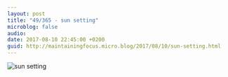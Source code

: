 ```yaml
---
layout: post
title: "49/365 - sun setting"
microblog: false
audio: 
date: 2017-08-10 22:45:00 +0200
guid: http://maintainingfocus.micro.blog/2017/08/10/sun-setting.html
---
```

![sun setting](https://f000.backblazeb2.com/file/Roel-Share/sun-setting.jpg)
